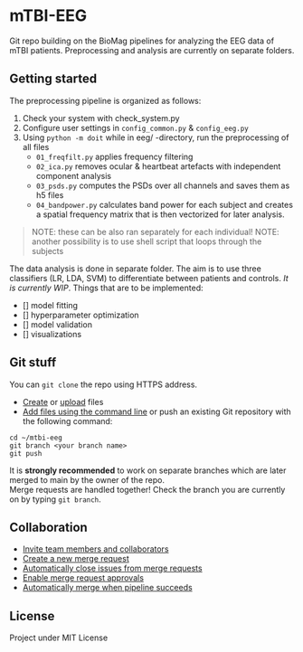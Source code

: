 # mTBI-EEG

Git repo building on the BioMag pipelines for analyzing the EEG data of mTBI patients.
Preprocessing and analysis are currently on separate folders.


## Getting started

The preprocessing pipeline is organized as follows:

1. Check your system with check_system.py
2. Configure user settings in ```config_common.py``` & ```config_eeg.py```
3. Using ```python -m doit``` while in eeg/ -directory, run the preprocessing of all files
    - ```01_freqfilt.py``` applies frequency filtering
    - ```02_ica.py``` removes ocular & heartbeat artefacts with independent component analysis
    - ```03_psds.py``` computes the PSDs over all channels and saves them as h5 files
    - ```04_bandpower.py``` calculates band power for each subject and creates a spatial frequency matrix that is then vectorized for later analysis.

> NOTE: these can be also ran separately for each individual!
> NOTE: another possibility is to use shell script that loops through the subjects


The data analysis is done in separate folder. The aim is to use three classifiers (LR, LDA, SVM) to differentiate between patients and controls. *It is currently WIP*.
Things that are to be implemented:

- [] model fitting
- [] hyperparameter optimization
- [] model validation
- [] visualizations



## Git stuff

You can ```git clone``` the repo using HTTPS address.
-  [Create](https://docs.gitlab.com/ee/user/project/repository/web_editor.html#create-a-file) or [upload](https://docs.gitlab.com/ee/user/project/repository/web_editor.html#upload-a-file) files
-  [Add files using the command line](https://docs.gitlab.com/ee/gitlab-basics/add-file.html#add-a-file-using-the-command-line) or push an existing Git repository with the following command:

```
cd ~/mtbi-eeg
git branch <your branch name>
git push
```
It is **strongly recommended** to work on separate branches which are later merged to main by the owner of the repo.  
Merge requests are handled together! Check the branch you are currently on by typing ```git branch```.


## Collaboration

-  [Invite team members and collaborators](https://docs.gitlab.com/ee/user/project/members/)
-  [Create a new merge request](https://docs.gitlab.com/ee/user/project/merge_requests/creating_merge_requests.html)
-  [Automatically close issues from merge requests](https://docs.gitlab.com/ee/user/project/issues/managing_issues.html#closing-issues-automatically)
-  [Enable merge request approvals](https://docs.gitlab.com/ee/user/project/merge_requests/approvals/)
-  [Automatically merge when pipeline succeeds](https://docs.gitlab.com/ee/user/project/merge_requests/merge_when_pipeline_succeeds.html)


## License
Project under MIT License
